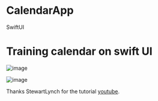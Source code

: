 # CalendarApp
SwiftUI

# Training calendar on swift UI

![image](https://github.com/IgorNikiforovV/CalendarApp/assets/34265072/d308e402-7834-40f6-b631-da90e5567004)

![image](https://github.com/IgorNikiforovV/CalendarApp/assets/34265072/89be5970-eeb3-4ef1-a611-d129c078c2d2)


Thanks StewartLynch for the tutorial [youtube](https://www.youtube.com/@StewartLynch).




